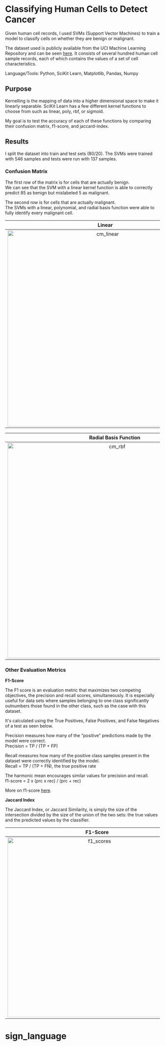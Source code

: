 # Classifying Human Cells to Detect Cancer

Given human cell records, I used SVMs (Support Vector Machines) to train a model to classify cells on whether they are benign or malignant.

The dataset used is publicly available from the UCI Machine Learning Repository and can be seen [here](https://cf-courses-data.s3.us.cloud-object-storage.appdomain.cloud/IBMDeveloperSkillsNetwork-ML0101EN-SkillsNetwork/labs/Module%203/data/cell_samples.csv). It consists of several hundred human cell sample records, each of which contains the values of a set of cell characteristics.

Language/Tools: Python, SciKit Learn, Matplotlib, Pandas, Numpy

## Purpose

Kernelling is the mapping of data into a higher dimensional space to make it linearly separable. SciKit Learn has a few different kernel functions to choose from such as linear, poly, rbf, or sigmoid. 

My goal is to test the accuracy of each of these functions by comparing their confusion matrix, f1-score, and jaccard-index.

## Results

I split the dataset into train and test sets (80/20). The SVMs were trained with 546 samples and tests were run with 137 samples. 

### Confusion Matrix

The first row of the matrix is for cells that are actually benign.  
We can see that the SVM with a linear kernel function is able to correctly predict 85 as benign but mislabeled 5 as malignant. 

The second row is for cells that are actually malignant.  
The SVMs with a linear, polynomial, and radial basis function were able to fully identify every malignant cell.


Linear             |  Polynomial
:-------------------------:|:-------------------------:
<img width="636" alt="cm_linear" src="https://github.com/alanchiem/coding_practice/assets/62784950/65a3d4ec-2a3b-4ad6-9040-a56579ba3e3f"> | <img width="626" alt="cm_poly" src="https://github.com/alanchiem/coding_practice/assets/62784950/74a3342c-1ab4-40f9-abbf-62f4abfa2ca0">


Radial Basis Function          |  Sigmoid
:-------------------------:|:-------------------------:
<img width="698" alt="cm_rbf" src="https://github.com/alanchiem/coding_practice/assets/62784950/b9ef1725-8d02-474f-ac55-9cf69763c41d"> |  <img width="696" alt="cm_sigmoid" src="https://github.com/alanchiem/coding_practice/assets/62784950/61a88cc3-f5b1-490e-ba8c-ae71c836edcd">

### Other Evaluation Metrics

**F1-Score**  

The F1 score is an evaluation metric that maximizes two competing objectives, the precision and recall scores, simultaneously. It is especially useful for data sets where samples belonging to one class significantly outnumbers those found in the other class, such as the case with this dataset.  

It's calculated using the True Positives, False Positives, and False Negatives of a test as seen below.  


Precision measures how many of the “positive” predictions made by the model were correct.  
Precision = TP / (TP + FP)

Recall measures how many of the positive class samples present in the dataset were correctly identified by the model.  
Recall = TP / (TP + FN), the true positive rate  

The harmonic mean encourages similar values for precision and recall.  
f1-score = 2 x (prc x rec) / (prc + rec)

More on f1-score [here](https://www.v7labs.com/blog/f1-score-guide#:~:text=F1%20score%20is%20a%20machine%20learning%20evaluation%20metric%20that%20measures,prediction%20across%20the%20entire%20dataset.).

**Jaccard Index**

The Jaccard Index, or Jaccard Similarity, is simply the size of the intersection divided by the size of the union of the two sets: the true values and the predicted values by the classifier.  




F1-Score          |  Jaccard Index
:-------------------------:|:-------------------------:
<img width="583" alt="f1_scores" src="https://github.com/alanchiem/coding_practice/assets/62784950/3dec4088-b6f3-4887-bad2-94ec944c768a"> |  <img width="583" alt="jaccard_scores" src="https://github.com/alanchiem/coding_practice/assets/62784950/c8caa804-c9c3-43e1-9b16-acc8908a2621">


# sign_language
